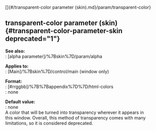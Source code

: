 []{#/transparent-color parameter (skin).md}/param/transparent-color}    
## transparent-color parameter (skin) {#transparent-color-parameter-skin deprecated="1"}    
**See also:**    
:   [alpha parameter]/%7Bskin%7D/param/alpha    
<!-- -->    
**Applies to:**    
:   [Main]/%7Bskin%7D/control/main (window only)    
<!-- -->    
**Format:**    
:   [#rrggbb]/%7B%7Bappendix%7D%7D/html-colors    
:   none    
<!-- -->    
**Default value:**    
:   none    
A color that will be turned into transparency wherever it appears in    
this window. Overall, this method of transparency comes with many    
limitations, so it is considered deprecated.  